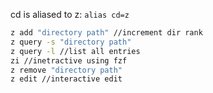 cd is aliased to z:
`alias cd=z`

```bash
z add "directory path" //increment dir rank
z query -s "directory path"
z query -l //list all entries
zi //inetractive using fzf
z remove "directory path"
z edit //interactive edit
```